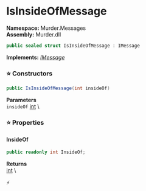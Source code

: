 # IsInsideOfMessage

**Namespace:** Murder.Messages \
**Assembly:** Murder.dll

```csharp
public sealed struct IsInsideOfMessage : IMessage
```

**Implements:** _[IMessage](/Bang/Components/IMessage.html)_

### ⭐ Constructors
```csharp
public IsInsideOfMessage(int insideOf)
```

**Parameters** \
`insideOf` [int](https://learn.microsoft.com/en-us/dotnet/api/System.Int32?view=net-7.0) \

### ⭐ Properties
#### InsideOf
```csharp
public readonly int InsideOf;
```

**Returns** \
[int](https://learn.microsoft.com/en-us/dotnet/api/System.Int32?view=net-7.0) \


⚡